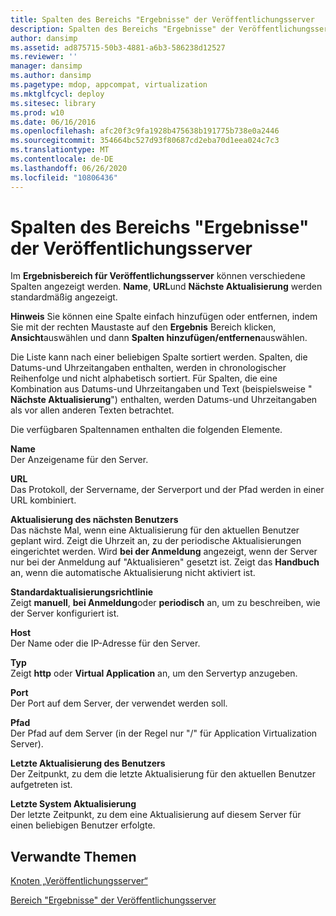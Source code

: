 ```yaml
---
title: Spalten des Bereichs "Ergebnisse" der Veröffentlichungsserver
description: Spalten des Bereichs "Ergebnisse" der Veröffentlichungsserver
author: dansimp
ms.assetid: ad875715-50b3-4881-a6b3-586238d12527
ms.reviewer: ''
manager: dansimp
ms.author: dansimp
ms.pagetype: mdop, appcompat, virtualization
ms.mktglfcycl: deploy
ms.sitesec: library
ms.prod: w10
ms.date: 06/16/2016
ms.openlocfilehash: afc20f3c9fa1928b475638b191775b738e0a2446
ms.sourcegitcommit: 354664bc527d93f80687cd2eba70d1eea024c7c3
ms.translationtype: MT
ms.contentlocale: de-DE
ms.lasthandoff: 06/26/2020
ms.locfileid: "10806436"
---
```

# Spalten des Bereichs "Ergebnisse" der Veröffentlichungsserver


Im **Ergebnisbereich für Veröffentlichungsserver** können verschiedene Spalten angezeigt werden. **Name**, **URL**und **Nächste Aktualisierung** werden standardmäßig angezeigt.

**Hinweis**  Sie können eine Spalte einfach hinzufügen oder entfernen, indem Sie mit der rechten Maustaste auf den **Ergebnis** Bereich klicken, **Ansicht**auswählen und dann **Spalten hinzufügen/entfernen**auswählen.

 

Die Liste kann nach einer beliebigen Spalte sortiert werden. Spalten, die Datums-und Uhrzeitangaben enthalten, werden in chronologischer Reihenfolge und nicht alphabetisch sortiert. Für Spalten, die eine Kombination aus Datums-und Uhrzeitangaben und Text (beispielsweise " **Nächste Aktualisierung**") enthalten, werden Datums-und Uhrzeitangaben als vor allen anderen Texten betrachtet.

Die verfügbaren Spaltennamen enthalten die folgenden Elemente.

<a href="" id="name"></a>**Name**  
Der Anzeigename für den Server.

<a href="" id="url"></a>**URL**  
Das Protokoll, der Servername, der Serverport und der Pfad werden in einer URL kombiniert.

<a href="" id="next-user-refresh"></a>**Aktualisierung des nächsten Benutzers**  
Das nächste Mal, wenn eine Aktualisierung für den aktuellen Benutzer geplant wird. Zeigt die Uhrzeit an, zu der periodische Aktualisierungen eingerichtet werden. Wird **bei der Anmeldung** angezeigt, wenn der Server nur bei der Anmeldung auf "Aktualisieren" gesetzt ist. Zeigt das **Handbuch** an, wenn die automatische Aktualisierung nicht aktiviert ist.

<a href="" id="default-refresh-policy"></a>**Standardaktualisierungsrichtlinie**  
Zeigt **manuell**, **bei Anmeldung**oder **periodisch** an, um zu beschreiben, wie der Server konfiguriert ist.

<a href="" id="host"></a>**Host**  
Der Name oder die IP-Adresse für den Server.

<a href="" id="type"></a>**Typ**  
Zeigt **http** oder **Virtual Application** an, um den Servertyp anzugeben.

<a href="" id="port"></a>**Port**  
Der Port auf dem Server, der verwendet werden soll.

<a href="" id="path"></a>**Pfad**  
Der Pfad auf dem Server (in der Regel nur "/" für Application Virtualization Server).

<a href="" id="last-user-refresh"></a>**Letzte Aktualisierung des Benutzers**  
Der Zeitpunkt, zu dem die letzte Aktualisierung für den aktuellen Benutzer aufgetreten ist.

<a href="" id="last-system-refresh"></a>**Letzte System Aktualisierung**  
Der letzte Zeitpunkt, zu dem eine Aktualisierung auf diesem Server für einen beliebigen Benutzer erfolgte.

## Verwandte Themen


[Knoten „Veröffentlichungsserver“](publishing-servers-node.md)

[Bereich "Ergebnisse" der Veröffentlichungsserver](publishing-servers-results-pane.md)

 

 






